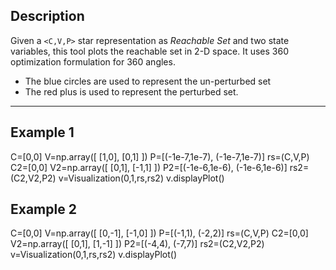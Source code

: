 ## Description

Given a `<C,V,P>` star representation as _Reachable Set_ and two state variables, this tool plots the reachable set in 2-D space. It uses 360 optimization formulation for 360 angles.

* The blue circles are used to represent the un-perturbed set
* The red plus is used to represent the perturbed set.

----------------



## Example 1

C=[0,0]
V=np.array([
[1,0],
[0,1]
])
P=[(-1e-7,1e-7), (-1e-7,1e-7)]
rs=(C,V,P)
C2=[0,0]
V2=np.array([
[0,1],
[-1,1]
])
P2=[(-1e-6,1e-6), (-1e-6,1e-6)]
rs2=(C2,V2,P2)
v=Visualization(0,1,rs,rs2)
v.displayPlot()



## Example 2

C=[0,0]
V=np.array([
[0,-1],
[-1,0]
])
P=[(-1,1), (-2,2)]
rs=(C,V,P)
C2=[0,0]
V2=np.array([
[0,1],
[1,-1]
])
P2=[(-4,4), (-7,7)]
rs2=(C2,V2,P2)
v=Visualization(0,1,rs,rs2)
v.displayPlot()